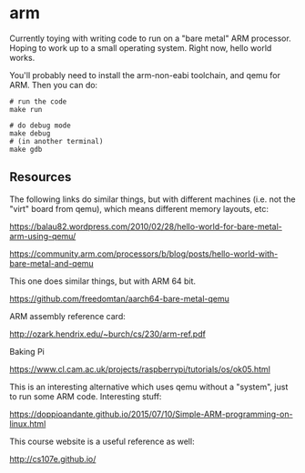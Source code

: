 arm
===

Currently toying with writing code to run on a "bare metal" ARM processor.
Hoping to work up to a small operating system. Right now, hello world works.

You'll probably need to install the arm-non-eabi toolchain, and qemu for ARM.
Then you can do:

    # run the code
    make run

    # do debug mode
    make debug
    # (in another terminal)
    make gdb


Resources
---------

The following links do similar things, but with different machines (i.e. not the
"virt" board from qemu), which means different memory layouts, etc:

https://balau82.wordpress.com/2010/02/28/hello-world-for-bare-metal-arm-using-qemu/

https://community.arm.com/processors/b/blog/posts/hello-world-with-bare-metal-and-qemu

This one does similar things, but with ARM 64 bit.

https://github.com/freedomtan/aarch64-bare-metal-qemu

ARM assembly reference card:

http://ozark.hendrix.edu/~burch/cs/230/arm-ref.pdf

Baking Pi

https://www.cl.cam.ac.uk/projects/raspberrypi/tutorials/os/ok05.html

This is an interesting alternative which uses qemu without a "system", just to
run some ARM code. Interesting stuff:

https://doppioandante.github.io/2015/07/10/Simple-ARM-programming-on-linux.html

This course website is a useful reference as well:

http://cs107e.github.io/
